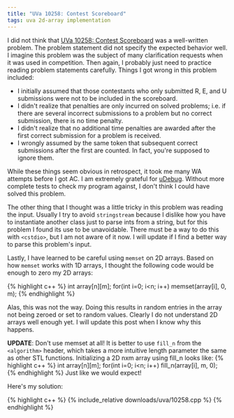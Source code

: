 ```yaml
---
title: "UVa 10258: Contest Scoreboard"
tags: uva 2d-array implementation
---
```

I did not think that [UVa 10258: Contest Scoreboard](https://uva.onlinejudge.org/index.php?option=com_onlinejudge&Itemid=8&page=show_problem&category=24&problem=1199) was a well-written problem. The problem statement did not specify the expected behavior well. I imagine this problem was the subject of many clarification requests when it was used in competition. Then again, I probably just need to practice reading problem statements carefully.<!--more--> Things I got wrong in this problem included:

  - I initially assumed that those contestants who only submitted R, E, and U submissions were not to be included in the scoreboard.
  - I didn't realize that penalties are only incurred on solved problems; i.e. if there are several incorrect submissions to a problem but no correct submission, there is no time penalty.
  - I didn't realize that no additional time penalties are awarded after the first correct submission for a problem is received.
  - I wrongly assumed by the same token that subsequent correct submissions after the first are counted. In fact, you're supposed to ignore them.
    
While these things seem obvious in retrospect, it took me many WA attempts before I got AC. I am extremely grateful for [uDebug](http://www.udebug.com/UVa/10258). Without more complete tests to check my program against, I don't think I could have solved this problem.

The other thing that I thought was a little tricky in this problem was reading the input. Usually I try to avoid `stringstream` because I dislike how you have to instantiate another class just to parse ints from a string, but for this problem I found its use to be unavoidable. There must be a way to do this with `<cstdio>`, but I am not aware of it now. I will update if I find a better way to parse this problem's input.

Lastly, I have learned to be careful using `memset` on 2D arrays. Based on how `memset` works with 1D arrays, I thought the following code would be enough to zero my 2D arrays:

{% highlight c++ %}
    int array[n][m];
for(int i=0; i<n; i++) memset(array[i], 0, m);
{% endhighlight %}

Alas, this was not the way. Doing this results in random entries in the array not being zeroed or set to random values. Clearly I do not understand 2D arrays well enough yet. I will update this post when I know why this happens.

**UPDATE**: Don't use memset at all! It is better to use `fill_n` from the `<algorithm>` header, which takes a more intuitive length parameter the same as other STL functions. Initializing a 2D nxm array using fill_n looks like:
{% highlight c++ %}
    int array[n][m];
for(int i=0; i<n; i++) fill_n(array[i], m, 0);
{% endhighlight %}
Just like we would expect!

Here's my solution:

{% highlight c++ %}
{% include_relative downloads/uva/10258.cpp %}
{% endhighlight %}
